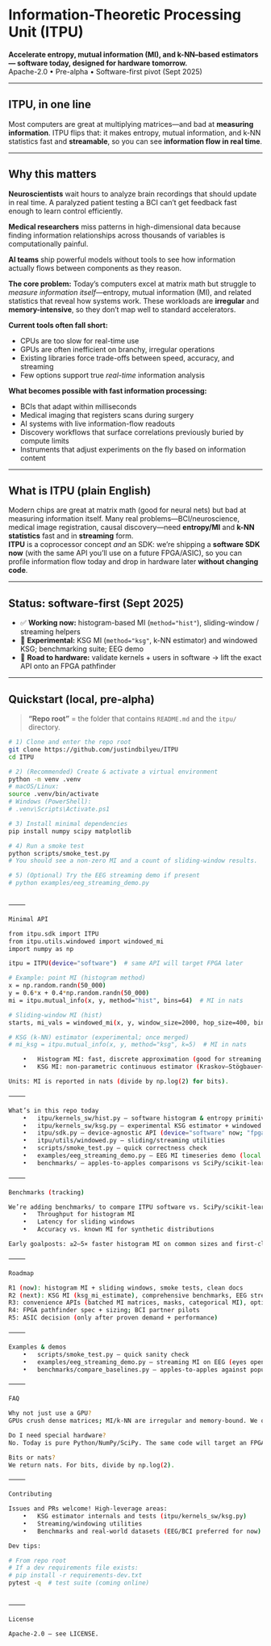 # Information-Theoretic Processing Unit (ITPU)

**Accelerate entropy, mutual information (MI), and k-NN–based estimators — software today, designed for hardware tomorrow.**  
Apache-2.0 • Pre-alpha • Software-first pivot (Sept 2025)

---

## ITPU, in one line

Most computers are great at multiplying matrices—and bad at **measuring information**. ITPU flips that: it makes entropy, mutual information, and k-NN statistics fast and **streamable**, so you can see **information flow in real time**.

---

## Why this matters

**Neuroscientists** wait hours to analyze brain recordings that should update in real time. A paralyzed patient testing a BCI can’t get feedback fast enough to learn control efficiently.

**Medical researchers** miss patterns in high-dimensional data because finding information relationships across thousands of variables is computationally painful.

**AI teams** ship powerful models without tools to see how information actually flows between components as they reason.

**The core problem:** Today’s computers excel at matrix math but struggle to *measure information itself*—entropy, mutual information (MI), and related statistics that reveal how systems work. These workloads are **irregular** and **memory-intensive**, so they don’t map well to standard accelerators.

**Current tools often fall short:**

- CPUs are too slow for real-time use  
- GPUs are often inefficient on branchy, irregular operations  
- Existing libraries force trade-offs between speed, accuracy, and streaming  
- Few options support true *real-time* information analysis

**What becomes possible with fast information processing:**

- BCIs that adapt within milliseconds  
- Medical imaging that registers scans during surgery  
- AI systems with live information-flow readouts  
- Discovery workflows that surface correlations previously buried by compute limits  
- Instruments that adjust experiments on the fly based on information content

---

## What is ITPU (plain English)

Modern chips are great at matrix math (good for neural nets) but bad at measuring information itself. Many real problems—BCI/neuroscience, medical image registration, causal discovery—need **entropy/MI** and **k-NN statistics** fast and in **streaming** form.  
**ITPU** is a coprocessor concept *and* an SDK: we’re shipping a **software SDK now** (with the same API you’ll use on a future FPGA/ASIC), so you can profile information flow today and drop in hardware later **without changing code**.

---

## Status: software-first (Sept 2025)

- ✅ **Working now:** histogram-based MI (`method="hist"`), sliding-window / streaming helpers  
- 🧪 **Experimental:** KSG MI (`method="ksg"`, k-NN estimator) and windowed KSG; benchmarking suite; EEG demo  
- 🧭 **Road to hardware:** validate kernels + users in software → lift the exact API onto an FPGA pathfinder

---

## Quickstart (local, pre-alpha)

> **“Repo root”** = the folder that contains `README.md` and the `itpu/` directory.

```bash
# 1) Clone and enter the repo root
git clone https://github.com/justindbilyeu/ITPU
cd ITPU

# 2) (Recommended) Create & activate a virtual environment
python -m venv .venv
# macOS/Linux:
source .venv/bin/activate
# Windows (PowerShell):
# .venv\Scripts\Activate.ps1

# 3) Install minimal dependencies
pip install numpy scipy matplotlib

# 4) Run a smoke test
python scripts/smoke_test.py
# You should see a non-zero MI and a count of sliding-window results.

# 5) (Optional) Try the EEG streaming demo if present
# python examples/eeg_streaming_demo.py


⸻

Minimal API

from itpu.sdk import ITPU
from itpu.utils.windowed import windowed_mi
import numpy as np

itpu = ITPU(device="software")  # same API will target FPGA later

# Example: point MI (histogram method)
x = np.random.randn(50_000)
y = 0.6*x + 0.4*np.random.randn(50_000)
mi = itpu.mutual_info(x, y, method="hist", bins=64)  # MI in nats

# Sliding-window MI (hist)
starts, mi_vals = windowed_mi(x, y, window_size=2000, hop_size=400, bins=64)

# KSG (k-NN) estimator (experimental; once merged)
# mi_ksg = itpu.mutual_info(x, y, method="ksg", k=5)  # MI in nats

	•	Histogram MI: fast, discrete approximation (good for streaming & dashboards)
	•	KSG MI: non-parametric continuous estimator (Kraskov–Stögbauer–Grassberger, variant I)

Units: MI is reported in nats (divide by np.log(2) for bits).

⸻

What’s in this repo today
	•	itpu/kernels_sw/hist.py — software histogram & entropy primitives
	•	itpu/kernels_sw/ksg.py — experimental KSG estimator + windowed helper
	•	itpu/sdk.py — device-agnostic API (device="software" now; "fpga" later)
	•	itpu/utils/windowed.py — sliding/streaming utilities
	•	scripts/smoke_test.py — quick correctness check
	•	examples/eeg_streaming_demo.py — EEG MI timeseries demo (local CSV or synthetic fallback)
	•	benchmarks/ — apples-to-apples comparisons vs SciPy/scikit-learn (coming online)

⸻

Benchmarks (tracking)

We’re adding benchmarks/ to compare ITPU software vs. SciPy/scikit-learn/JIDT on identical data:
	•	Throughput for histogram MI
	•	Latency for sliding windows
	•	Accuracy vs. known MI for synthetic distributions

Early goalposts: ≥2–5× faster histogram MI on common sizes and first-class streaming others lack.

⸻

Roadmap

R1 (now): histogram MI + sliding windows, smoke tests, clean docs
R2 (next): KSG MI (ksg_mi_estimate), comprehensive benchmarks, EEG streaming demo
R3: convenience APIs (batched MI matrices, masks, categorical MI), optional CuPy acceleration
R4: FPGA pathfinder spec + sizing; BCI partner pilots
R5: ASIC decision (only after proven demand + performance)

⸻

Examples & demos
	•	scripts/smoke_test.py — quick sanity check
	•	examples/eeg_streaming_demo.py — streaming MI on EEG (eyes open/closed), with synthetic fallback
	•	benchmarks/compare_baselines.py — apples-to-apples against popular libs (coming online)

⸻

FAQ

Why not just use a GPU?
GPUs crush dense matrices; MI/k-NN are irregular and memory-bound. We optimize dataflow for histograms and neighbor counts, offer true streaming, and then port exactly that to hardware.

Do I need special hardware?
No. Today is pure Python/NumPy/SciPy. The same code will target an FPGA card later.

Bits or nats?
We return nats. For bits, divide by np.log(2).

⸻

Contributing

Issues and PRs welcome! High-leverage areas:
	•	KSG estimator internals and tests (itpu/kernels_sw/ksg.py)
	•	Streaming/windowing utilities
	•	Benchmarks and real-world datasets (EEG/BCI preferred for now)

Dev tips:

# From repo root
# If a dev requirements file exists:
# pip install -r requirements-dev.txt
pytest -q  # test suite (coming online)


⸻

License

Apache-2.0 — see LICENSE.

